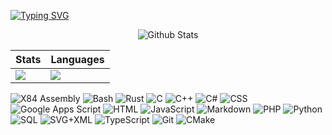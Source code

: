 
[![Typing SVG](https://readme-typing-svg.herokuapp.com?color=%2336BCF7&center=true&vCenter=true&width=600&lines=Hi+there+👋,+I+am+Serem+Titus+;If+you+like+any+of+My+projects+consider+also+following)](https://git.io/typing-svg)
<!-- Social icons section -->

<p align="center">
  <img alt="Github Stats" src="http://github-readme-streak-stats.herokuapp.com?user=SeremTitus&theme=dark&hide_border=true&background=0D111700&stroke=DD272700&currStreakNum=FA0000&ring=DD0000&sideLabels=FF8E01&sideNums=FF8E01&fire=DD2727" />
</p>


| Stats      | Languages |
| ----------- | ----------- |
| <img src="https://github-readme-stats.vercel.app/api?username=SeremTitus&show_icons=true&theme=radical"> | <img src="https://github-readme-stats.vercel.app/api/top-langs/?username=SeremTitus&theme=radical&layout=compact">      |

<p>
    <a><img alt="X84 Assembly" src="https://custom-icon-badges.demolab.com/badge/Assembly-525252.svg?logo=asm-hex&logoColor=white"></a>
    <a><img alt="Bash" src="https://img.shields.io/badge/Bash-121011.svg?logo=gnu-bash&logoColor=white"></a>    
    <a><img alt="Rust" src="https://img.shields.io/badge/Rust-008ACC.svg?logo=rust&logoColor=white"></a>
    <a><img alt="C" src="https://custom-icon-badges.demolab.com/badge/C-03599C.svg?logo=c-in-hexagon&logoColor=white"></a>
    <a><img alt="C++" src="https://custom-icon-badges.demolab.com/badge/C++-9C033A.svg?logo=cpp2&logoColor=white"></a>
    <a><img alt="C#" src="https://custom-icon-badges.demolab.com/badge/C%23-68217A.svg?logo=cs2&logoColor=white"></a>
    <a><img alt="CSS" src="https://img.shields.io/badge/CSS-1572B6.svg?logo=css3&logoColor=white"></a>
    <a><img alt="Google Apps Script" src="https://custom-icon-badges.demolab.com/badge/Google%20Apps%20Script-02569B.svg?logo=color-swatch&logoColor=white"></a>
    <a><img alt="HTML" src="https://img.shields.io/badge/HTML-E34F26.svg?logo=html5&logoColor=white"></a>
    <a><img alt="JavaScript" src="https://img.shields.io/badge/JavaScript-F7DF1E.svg?logo=javascript&logoColor=black"></a>
    <a><img alt="Markdown" src="https://img.shields.io/badge/Markdown-000000.svg?logo=markdown&logoColor=white"></a>
    <a><img alt="PHP" src="https://img.shields.io/badge/PHP-777BB4.svg?logo=php&logoColor=white"></a>
    <a><img alt="Python" src="https://img.shields.io/badge/Python-14354C.svg?logo=python&logoColor=white"></a>
    <a><img alt="SQL" src="https://custom-icon-badges.demolab.com/badge/SQL-025E8C.svg?logo=database&logoColor=white"></a>
    <a><img alt="SVG+XML" src="https://img.shields.io/badge/SVG%2BXML-e0982c.svg?logo=svg&logoColor=white"></a>
    <a><img alt="TypeScript" src="https://img.shields.io/badge/TypeScript-007ACC.svg?logo=typescript&logoColor=white"></a>
    <a><img alt="Git" src="https://img.shields.io/badge/Git-017ACC.svg?logo=git&logoColor=white"></a>
    <a><img alt="CMake" src="https://img.shields.io/badge/CMake-507ACC.svg?logo=Cmake&logoColor=white"></a>
</p>
